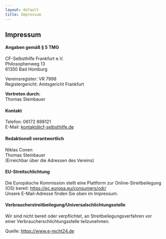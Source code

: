```yaml
---
layout: default
title: Impressum
---
```


## Impressum

#### Angaben gemäß § 5 TMG
CF-Selbsthilfe Frankfurt e.V.  
Philosophenweg 13  
61350 Bad Homburg

Vereinsregister: VR 7998  
Registergericht: Amtsgericht Frankfurt

**Vertreten durch:**  
Thomas Steinbauer

#### Kontakt
Telefon: 06172 898121  
E-Mail: kontakt@cf-selbsthilfe.de

#### Redaktionell verantwortlich
Niklas Conen  
Thomas Steinbauer  
(Erreichbar über die Adressen des Vereins)

#### EU-Streitschlichtung
Die Europäische Kommission stellt eine Plattform zur Online-Streitbeilegung (OS) bereit: <a href="https://ec.europa.eu/consumers/odr/" target="_blank" rel="noopener noreferrer">https://ec.europa.eu/consumers/odr/</a>  
Unsere E-Mail-Adresse finden Sie oben im Impressum.

#### Verbraucher­streit­beilegung/Universal­schlichtungs­stelle
Wir sind nicht bereit oder verpflichtet, an Streitbeilegungsverfahren vor einer Verbraucherschlichtungsstelle teilzunehmen.

Quelle: <a href="https://www.e-recht24.de">https://www.e-recht24.de</a>
